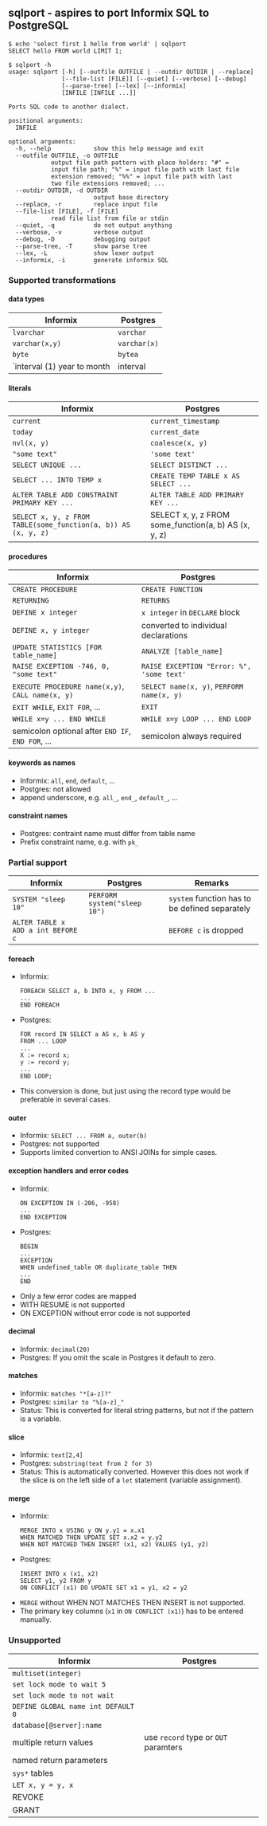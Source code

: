 ## sqlport - aspires to port Informix SQL to PostgreSQL

```
$ echo 'select first 1 hello from world' | sqlport
SELECT hello FROM world LIMIT 1;
```

```
$ sqlport -h
usage: sqlport [-h] [--outfile OUTFILE | --outdir OUTDIR | --replace]
               [--file-list [FILE]] [--quiet] [--verbose] [--debug]
               [--parse-tree] [--lex] [--informix]
               [INFILE [INFILE ...]]

Ports SQL code to another dialect.

positional arguments:
  INFILE

optional arguments:
  -h, --help            show this help message and exit
  --outfile OUTFILE, -o OUTFILE
			output file path pattern with place holders: "#" =
			input file path; "%" = input file path with last file
			extension removed; "%%" = input file path with last
			two file extensions removed; ...
  --outdir OUTDIR, -d OUTDIR
                        output base directory
  --replace, -r         replace input file
  --file-list [FILE], -f [FILE]
			read file list from file or stdin
  --quiet, -q           do not output anything
  --verbose, -v         verbose output
  --debug, -D           debugging output
  --parse-tree, -T      show parse tree
  --lex, -L             show lexer output
  --informix, -i        generate informix SQL
```

### Supported transformations

#### data types

| Informix  | Postgres            |
| --------- | ------------------- |
| `lvarchar` | `varchar` |
| `varchar(x,y)`   | `varchar(x)`      |
| `byte` | `bytea` |
| `interval (1) year to month | interval |

#### literals

| Informix  | Postgres            |
| --------- | ------------------- |
| `current` | `current_timestamp` |
| `today`   | `current_date`      |
| `nvl(x, y)` | `coalesce(x, y)` |
| `"some text"` | `'some text'` |
| `SELECT UNIQUE ...` | `SELECT DISTINCT ...` |
| `SELECT ... INTO TEMP x` | `CREATE TEMP TABLE x AS SELECT ...` |
| `ALTER TABLE ADD CONSTRAINT PRIMARY KEY ...` | `ALTER TABLE ADD PRIMARY KEY ...` |
| `SELECT x, y, z FROM TABLE(some_function(a, b)) AS (x, y, z)` | SELECT x, y, z FROM some_function(a, b) AS (x, y, z) |

#### procedures

| Informix | Postgres |
| -------- | -------- |
| `CREATE PROCEDURE` | `CREATE FUNCTION` |
| `RETURNING` | `RETURNS` |
| `DEFINE x integer` | `x integer` in `DECLARE` block |
| `DEFINE x, y integer` | converted to individual declarations |
| `UPDATE STATISTICS [FOR table_name]` | `ANALYZE [table_name]` |
| `RAISE EXCEPTION -746, 0, "some text"` | `RAISE EXCEPTION "Error: %", 'some text'` |
| `EXECUTE PROCEDURE name(x,y)`, `CALL name(x, y)` | `SELECT name(x, y)`, `PERFORM name(x, y)` |
| `EXIT WHILE`, `EXIT FOR`, ... | `EXIT` |
| `WHILE x=y ... END WHILE` | `WHILE x=y LOOP ... END LOOP` |
| semicolon optional after `END IF`, `END FOR`, ...  | semicolon always required |

#### keywords as names

- Informix: `all`, `end`, `default`, ...
- Postgres: not allowed
- append underscore, e.g. `all_`, `end_`, `default_`, ...

#### constraint names

- Postgres: contraint name must differ from table name
- Prefix constraint name, e.g. with `pk_`

### Partial support

| Informix | Postgres | Remarks |
| -------- | -------- | -------
| `SYSTEM "sleep 10"` | `PERFORM system("sleep 10")` | `system` function has to be defined separately |
| `ALTER TABLE x ADD a int BEFORE c` | | `BEFORE c` is dropped |

#### foreach

- Informix:
  ```
  FOREACH SELECT a, b INTO x, y FROM ...
  ...
  END FOREACH
  ```
- Postgres:
  ```
  FOR record IN SELECT a AS x, b AS y
  FROM ... LOOP
  ...
  X := record x;
  y := record y;
  ...
  END LOOP;
  ```
- This conversion is done, but just using the record type would be preferable in several cases. 

#### outer

- Informix: `SELECT ... FROM a, outer(b)`
- Postgres: not supported
- Supports limited convertion to ANSI JOINs for simple cases.

#### exception handlers and error codes

- Informix:
  ```
  ON EXCEPTION IN (-206, -958)
  ...
  END EXCEPTION
  ```
- Postgres:
  ```
  BEGIN
  ...
  EXCEPTION
  WHEN undefined_table OR duplicate_table THEN
  ...
  END
  ```
- Only a few error codes are mapped
- WITH RESUME is not supported
- ON EXCEPTION without error code is not supported

#### decimal

- Informix: `decimal(20)`
- Postgres: If you omit the scale in Postgres it default to zero.

#### matches

- Informix: `matches "*[a-z]?"`
- Postgres: `similar to "%[a-z]_"`
- Status: This is converted for literal string patterns, but not if the pattern is a variable.

#### slice

- Informix: `text[2,4]`
- Postgres: `substring(text from 2 for 3)`
- Status: This is automatically converted. However this does not work if the slice is on the left side of a `let` statement (variable assignment).

#### merge

- Informix:
  ```
  MERGE INTO x USING y ON y.y1 = x.x1
  WHEN MATCHED THEN UPDATE SET x.x2 = y.y2
  WHEN NOT MATCHED THEN INSERT (x1, x2) VALUES (y1, y2)
  ```
- Postgres:
  ```
  INSERT INTO x (x1, x2)
  SELECT y1, y2 FROM y
  ON CONFLICT (x1) DO UPDATE SET x1 = y1, x2 = y2
  ```
- `MERGE` without WHEN NOT MATCHES THEN INSERT is not supported.
- The primary key columns (`x1` in `ON CONFLICT (x1)`) has to be entered manually.
  
### Unsupported

| Informix | Postgres |
| -------- | -------- |
| `multiset(integer)` | |
| `set lock mode to wait 5` | |
| `set lock mode to not wait` | |
| `DEFINE GLOBAL name int DEFAULT 0` | |
| `database[@server]:name` | |
| multiple return values | use `record` type or `OUT` paramters |
| named return parameters | |
| `sys*` tables | |
| `LET x, y = y, x` | |
| REVOKE | |
| GRANT | |

